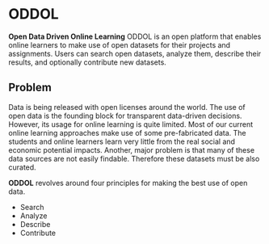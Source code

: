 # ODDOL
**Open Data Driven Online Learning**
ODDOL is an open platform that enables online learners to make use of open datasets for their projects and assignments. Users can search open datasets, analyze them, describe their results, and optionally contribute new datasets.

## Problem
Data is being released with open licenses around the world. The use of open data is the founding block for transparent data-driven decisions. However, its usage for online learning is quite limited. Most of our current online learning approaches make use of some pre-fabricated data. The students and online learners learn very little from the real social and economic potential impacts. Another, major problem is that many of these data sources are not easily findable. Therefore these datasets must be also curated.

**ODDOL** revolves around four principles for making the best use of open data.
* Search
* Analyze
* Describe
* Contribute
